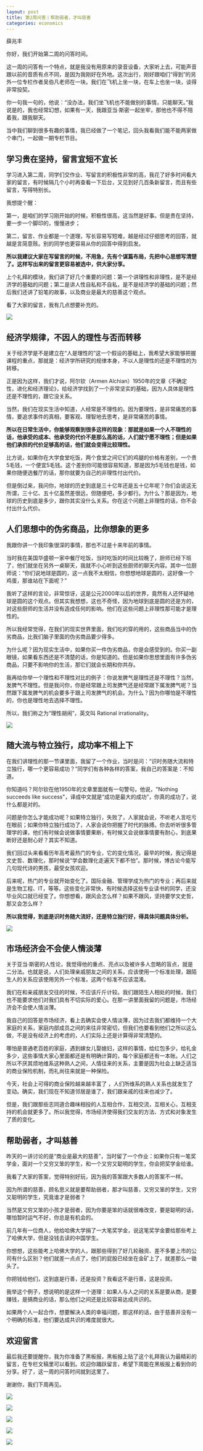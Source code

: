 ```yaml
---
layout: post
title: 第2周问答丨帮助弱者，才叫慈善
categories: economics
---
```


薛兆丰

你好，我们开始第二周的问答时间。

这一周的问答有一个特点，就是我没有用原来的录音设备，大家听上去，可能声音跟以前的音质有点不同，是因为我刚好在外地。这次出行，刚好跟咱们“得到”的另外一位专栏作者吴伯凡老师在一块。我们在飞机上坐一块，在车上也坐一块，谈得非常投契。

你一句我一句的，他说：“没办法，我们坐飞机也不能做别的事情，只能聊天。”我说是的，我也经常幻想，如果有一天，我跟亚当·斯密一起坐牢，那他也不得不陪着我，跟我聊天。

当中我们聊到很多有趣的事情，我已经做了一个笔记，回头我看我们能不能两家做个串门，一起做一期专栏节目。

## 学习贵在坚持，留言宜短不宜长

学习进入第二周，同学们交作业、写留言的积极性非常的高，我花了好多时间看大家的留言，有时候隔几个小时再查看一下后台，又见到好几百条新留言，而且有些留言，写得特别长。

我想提个醒：

第一，是咱们的学习刚开始的时候，积极性很高，这当然是好事。但是贵在坚持，要一步一个脚印的，慢慢进步；

第二，留言、作业都是一个道理，写长容易写短难，越是经过仔细思考的回答，就越是言简意赅。别的同学也更容易从你的回答中得到启发。

**所以我建议大家在写留言的时候，不用急，先有个谋篇布局，先把中心思想写清楚了。这样写出来的留言更容易被选中，供大家分享。**

上个礼拜的模块，我们讲了好几个重要的问题：第一个讲理性和非理性，是不是经济学的基础的问题；第二是讲人性自私和不自私，是不是经济学的基础的问题；然后我们还讲了铅笔的故事，以及商业是最大的慈善这个观点。

看了大家的留言，我有几点想要补充的。

![](/assets/economics/images/2017/03/03/a.png)

## 经济学规律，不因人的理性与否而转移

关于经济学是不是建立在“人是理性的”这一个假设的基础上，我希望大家能够把握课程的重点，那就是：经济学所研究的规律本身，不以人是理性的还是不理性的为转移。

正是因为这样，我们才说，阿尔钦（Armen Alchian）1950年的文章《不确定性，进化和经济理论》，给经济学找到了一个非常坚实的基础，因为人具体是理性还是不理性的，跟它没关系。

当然，我们在现实生活中知道，人经常是不理性的。因为要理性，是非常痛苦的事情，要追求事件的真相，要客观、理智地去思考，是非常痛苦的事情。

**所以在日常生活中，你能够观察到很多这样的现象：那就是如果一个人不理性的话，他承受的成本、他承受的代价不是那么高的话，人们就宁愿不理性；但是如果他们承担的代价足够高的话，他们就会变得比较理性。**

比方说，如果你在大学食堂吃饭，两个食堂之间它们的鸡腿的价格有差别，一个贵5毛钱，一个便宜5毛钱。这个差别你可能很容易知道，那是因为5毛钱也是钱，如果你随便选餐厅的话，那你就要为自己的非理性付出代价。

但是倒过来，我问你，地球的历史到底是三十亿年还是五十亿年呢？你们会说这无所谓，三十亿、五十亿虽然差很远，但随便吧，多少都行。为什么？那是因为，地球的历史到底是多少，跟你其实没什么关系。你在这个问题上非理性的话，你不会付出什么代价。

## 人们思想中的伪劣商品，比你想象的更多

我跟你讲一个我印象很深的事情，那也不过是十来年前的事情。

当时我在美国华盛顿一家中餐厅吃饭，当时吃饭的时间比较晚了，厨师已经下班了，他们就坐在另外一桌聊天，我就不小心听到这些厨师的聊天内容。其中一位厨师说：“你们说地球是圆的，这一点我不太相信，你想想地球是圆的，这好像一个鸡蛋，那谁站在下面呢？”

我听了这样的言论，非常惊讶，这是公元2000年以后的世界，竟然有人还怀疑地球是圆的这个观点。但其实我想想，这也不奇怪，因为地球到底是圆的还是方的，对这些厨师的生活并没有造成任何的影响。他们在这些问题上非理性那可能才是理性的。

所以我经常觉得，在我们的现实世界里面，我们吃的穿的用的，这些商品当中的伪劣商品，比我们脑子里面的伪劣商品要少得多。

为什么呢？因为现实生活中，如果你买一件伪劣商品，你是会感受到的。你买一副眼镜，如果看东西还是不清楚的话，你是知道的。但是如果你思想里面有许多伪劣商品，只要不影响你的生活，那它们就会长期和你共存。

我再给你举一个理性和不理性对比的例子：你说发脾气是理性还是不理性？当然，发脾气不理性。但是我问你，你是经常跟上司发脾气还是经常跟下属发脾气呢？当然跟下属发脾气的机会要多于跟上司发脾气的机会。为什么？因为你哪怕是不理性的，你也是理性地去选择不理性。

所以，我们称之为“理性胡闹”，英文叫 Rational irrationality。

![](/assets/economics/images/2017/03/03/b.png)

## 随大流与特立独行，成功率不相上下

在我们讲理性的那一节课里面，我留了一个作业，当时是问：“识时务随大流和特立独行，哪一个更容易成功？”同学们有各种各样的答案，我自己的答案是：不知道。

你知道吗？阿尔钦在他1950年的文章里面就有一句警句，他说，"Nothing succeeds like success"，译成中文就是“成功是最大的成功”，你真的成功了，说什么都是对的。

问题是你怎么才能成功呢？如果特立独行，失败了，人家就会说，不听老人言吃亏在眼前；如果你特立独行成功了，人家会说你把握了时代的脉搏。你去听听很多管理学的课，他们有时候会说做事情要果断，有时候又会说做事情要有耐心，到底果断好还是耐心好？其实不知道。

我们回过头来看看历年高考最热门的专业，它的变化情况，最早的时候，我记得是文史哲、数理化，那时候说“学会数理化走遍天下都不怕”。那时候，博古论今能写几句现代诗的男孩，最受女孩欢迎。

后来呢，热门的专业就开始变化了。国际金融、管理学成为热门的专业；再后来就是生物工程、IT，等等。这些变化非常快，有时候选择这些专业读书的同学，还没毕业风口就已经变了。你想想看，跟风会怎么样？如果不跟风，坚持要学文史哲，那又会怎么样？

**所以我觉得，到底是识时务随大流好，还是特立独行好，得具体问题具体分析。**

![](/assets/economics/images/2017/03/03/c.png)

## 市场经济会不会使人情淡薄

关于亚当·斯密的人性论，我觉得他的重点、亮点以及被许多人忽略的盲点，就是二分法。也就是说，人们处理亲戚朋友之间的关系，应该使用一个标准处理，跟陌生人的关系应该使用另外一个标准，这两个标准不应该混淆。

我们在和亲戚朋友交往的时候，不应该斤斤计较。我们跟陌生人相处的时候，我们也不能要求他们对我们具有不切实际的爱心。在那一讲里面我留的问题是，市场经济会不会使人情淡薄。

我自己的回答是市场经济，看上去确实会使人情淡薄，因为过去我们都维持一个大家庭的关系，家庭内部成员之间的来往非常密切，但我们也要看到他们之所以这么做，不是没有经济上的考虑的，人们实际上还是计算得非常清楚的。

哪怕是普通老百姓的家庭，遇到嫁女儿娶媳妇，这样的事情，给红包多少，给礼金多少，这些事情大家心里面都还是有明确计算的，每个家庭都还有一本账。人们之所以不厌其烦地维系这种熟人之间，人情往来的关系，主要是因为社会上缺乏适当的商业保险机制，而礼尚往来就是一种保险。

今天，社会上可得的商业保险越来越丰富了 ，人们所维系的熟人关系也就发生了变动。确实，我们现在不知道邻居是谁了，我们跟亲戚的往来也减少了。

但是，我们跟那些志同道合趣味相投的人互相合作，互相交流，互相关心，互相支持的机会就更多了。所以我觉得，市场经济使得我们交友的方法、方式和对象发生了质的变化。

## 帮助弱者，才叫慈善

昨天的一讲讨论的是“商业是最大的慈善”，当时留了一个作业：如果你只有一笔奖学金，面对一个又穷又笨的学生，和一个又穷又聪明的学生，你会把奖学金给谁。

我看了大家的答案，觉得特别好玩，因为我的答案跟大多数人的答案不一样。

因为所谓的慈善，顾名思义就是要帮助弱者，那才叫慈善，又穷又笨的学生，又穷又聪明的学生，究竟谁才是弱者？

当然是又穷又笨的小孩才是弱者，因为你要是笨的话就很难改变，要是聪明的话，哪怕暂时运气不好，你总是有机会的。

前几年有一位商人，他给哈佛大学捐了一大笔奖学金，说这笔奖学金要给那些考上了哈佛大学，但是没钱去读的中国学生。

你想想，这些能考上哈佛大学的人，跟那些得到了好几轮融资、差不多要上市的公司有什么区别？他们就差一点点了，他们的屁股已经坐在金矿上了，就差那么一锄头了。

你把钱给他们，这到底是行善，还是投资？我看这不是行善，这是投资。

我举这个例子，想说明的是这样一个道理：如果人与人之间的关系是要从商，是要赚钱，是搞商业的话，那么他们之间还是比较容易达成共识的。

如果两个人一起合作，想要解决人类的幸福问题，那这样的话，由于慈善并没有一个明确的标准，他们要达成共识的难度就很大。

## 欢迎留言

最后我还要提醒你，我为你准备了黑板报，黑板报上贴了这个礼拜我认为最精彩的留言，在专栏文稿里可以看到。欢迎你踊跃留言，希望下周能在黑板报上看到你的分享。好了，这一周的问答时间就到这里了。

谢谢你，我们下周再见。

![](/assets/economics/images/2017/03/03/d.png)

![](/assets/economics/images/2017/03/03/e.png)

![](/assets/economics/images/2017/03/03/f.png)

![](/assets/economics/images/2017/03/03/g.png)

![](/assets/economics/images/2017/03/03/h.png)
